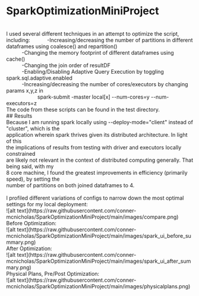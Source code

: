# SparkOptimizationMiniProject
<br>
I used several different techniques in an attempt to optimize the script, including:  
&emsp;&emsp;&emsp;-Increasing/decreasing the number of partitions in different dataframes using coalesce() and repartition()
<br>
&emsp;&emsp;&emsp;-Changing the memory footprint of different dataframes using cache()
<br>
&emsp;&emsp;&emsp;-Changing the join order of resultDF
<br>
&emsp;&emsp;&emsp;-Enabling/Disabling Adaptive Query Execution by toggling spark.sql.adaptive.enabled
<br>
&emsp;&emsp;&emsp;-Increasing/decreasing the number of cores/executors by changing params x,y,z in
<br>
&emsp;&emsp;&emsp;&emsp;&emsp;&emsp;spark-submit -master local[x] --num-cores=y --num-executors=z
<br>
The code from these scripts can be found in the test directory.
<br> 
## Results
<br>
Because I am running spark locally using --deploy-mode="client" instead of "cluster", which is the
<br>
application wherein spark thrives given its distributed architecture.  In light of this
<br>
the implications of results from testing with driver and executors locally constrained
<br>
are likely not relevant in the context of distributed computing generally.  That being said, with my
<br>
8 core machine, I found the greatest improvements in efficiency (primarily speed), by setting the
<br>
number of partitions on both joined dataframes to 4.
<br>
<br>
I profiled different variations of configs to narrow down the most optimal settings for my local deployment:
<br>
![alt text](https://raw.githubusercontent.com/conner-mcnicholas/SparkOptimizationMiniProject/main/images/compare.png)
<br>
Before Optimization:
<br>
![alt text](https://raw.githubusercontent.com/conner-mcnicholas/SparkOptimizationMiniProject/main/images/spark_ui_before_summary.png)
<br>
After Optimization:
<br>
![alt text](https://raw.githubusercontent.com/conner-mcnicholas/SparkOptimizationMiniProject/main/images/spark_ui_after_summary.png)
<br>
Physical Plans, Pre/Post Optimization:
<br>
![alt text](https://raw.githubusercontent.com/conner-mcnicholas/SparkOptimizationMiniProject/main/images/physicalplans.png)




